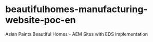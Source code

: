 # beautifulhomes-manufacturing-website-poc-en
Asian Paints Beautiful Homes - AEM Sites with EDS implementation
